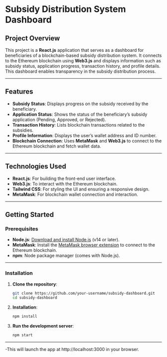 # **Subsidy Distribution System Dashboard**

## **Project Overview**

This project is a **React.js** application that serves as a dashboard for beneficiaries of a blockchain-based subsidy distribution system. It connects to the Ethereum blockchain using **Web3.js** and displays information such as subsidy status, application progress, transaction history, and profile details. This dashboard enables transparency in the subsidy distribution process.

---

## **Features**

- **Subsidy Status**: Displays progress on the subsidy received by the beneficiary.
- **Application Status**: Shows the status of the beneficiary’s subsidy application (Pending, Approved, or Rejected).
- **Transaction History**: Lists blockchain transactions related to the subsidies.
- **Profile Information**: Displays the user’s wallet address and ID number.
- **Blockchain Connection**: Uses **MetaMask** and **Web3.js** to connect to the Ethereum blockchain and fetch wallet data.

---

## **Technologies Used**

- **React.js**: For building the front-end user interface.
- **Web3.js**: To interact with the Ethereum blockchain.
- **Tailwind CSS**: For styling the UI and ensuring a responsive design.
- **MetaMask**: For blockchain wallet connection and interaction.

---

## **Getting Started**

### **Prerequisites**

- **Node.js**: [Download and install Node.js](https://nodejs.org/) (v14 or later).
- **MetaMask**: Install the [MetaMask browser extension](https://metamask.io/) to connect to the Ethereum blockchain.
- **npm**: Node package manager (comes with Node.js).

---

### **Installation**

1. **Clone the repository**:

   ```bash
   git clone https://github.com/your-username/subsidy-dashboard.git
   cd subsidy-dashboard
   
2. **Installation**:

   ```bash
   npm install
   
3. **Run the development server**:

   ```bash
   npm start

---
-This will launch the app at http://localhost:3000 in your browser.
